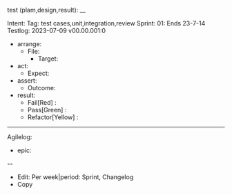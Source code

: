 test (plam,design,result): __

Intent:
Tag: test cases,unit,integration,review
Sprint: 01: Ends 23-7-14
Testlog: 2023-07-09 v00.00.001:0

- arrange:
    - File:
        - Target:
- act:
    - Expect:
- assert:
    - Outcome:
- result:
    - Fail[Red]        :
    - Pass[Green]      :
    - Refactor[Yellow] :

---
Agilelog:

- epic:

--

- Edit:
  Per week|period: Sprint, Changelog
- Copy
